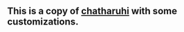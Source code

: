 ## This is a copy of [chatharuhi](https://github.com/LC1332/Chat-Haruhi-Suzumiya/) with some customizations.